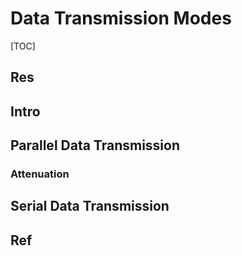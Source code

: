 # Data Transmission Modes

[TOC]



## Res


## Intro


## Parallel Data Transmission
### Attenuation



## Serial Data Transmission



## Ref

